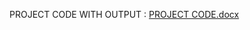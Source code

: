 PROJECT CODE WITH OUTPUT :
[PROJECT CODE.docx](https://github.com/tanisha290/grocery-management-system/files/14865226/PROJECT.CODE.docx)

